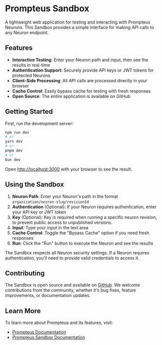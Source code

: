# Prompteus Sandbox

A lightweight web application for testing and interacting with Prompteus Neurons. This Sandbox provides a simple interface for making API calls to any Neuron endpoint.

## Features

- **Interactive Testing**: Enter your Neuron path and input, then see the results in real-time
- **Authentication Support**: Securely provide API keys or JWT tokens for protected Neurons
- **Client-Side Processing**: All API calls are processed directly in your browser
- **Cache Control**: Easily bypass cache for testing with fresh responses
- **Open Source**: The entire application is available on GitHub

## Getting Started

First, run the development server:

```bash
npm run dev
# or
yarn dev
# or
pnpm dev
# or
bun dev
```

Open [http://localhost:3000](http://localhost:3000) with your browser to see the result.

## Using the Sandbox

1. **Neuron Path**: Enter your Neuron's path in the format `organization/neuron-slug/revisionId`
2. **Authentication** (Optional): If your Neuron requires authentication, enter your API key or JWT token
3. **Key** (Optional): Key is required when running a specific neuron revision, to prevent public access to unpublished versions.
4. **Input**: Type your input in the text area
5. **Cache Control**: Toggle the "Bypass Cache" option if you need fresh responses
6. **Run**: Click the "Run" button to execute the Neuron and see the results

The Sandbox respects all Neuron security settings. If a Neuron requires authentication, you'll need to provide valid credentials to access it.

## Contributing

The Sandbox is open source and available on [GitHub](https://github.com/prompteus-ai/sandbox). We welcome contributions from the community, whether it's bug fixes, feature improvements, or documentation updates.

## Learn More

To learn more about Prompteus and its features, visit:

- [Prompteus Documentation](https://docs.prompteus.com)
- [Prompteus Sandbox Documentation](https://docs.prompteus.com/features/sandbox)
